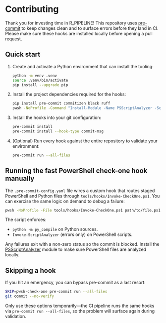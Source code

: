 # Contributing

Thank you for investing time in R_PIPELINE! This repository uses [pre-commit](https://pre-commit.com/) to keep changes clean and to surface errors before they land in CI. Please make sure these hooks are installed locally before opening a pull request.

## Quick start

1. Create and activate a Python environment that can install the tooling:
   ```bash
   python -m venv .venv
   source .venv/bin/activate
   pip install --upgrade pip
   ```
2. Install the project dependencies required for the hooks:
   ```bash
   pip install pre-commit commitizen black ruff
   pwsh -NoProfile -Command "Install-Module -Name PSScriptAnalyzer -Scope CurrentUser -Force"
   ```
3. Install the hooks into your git configuration:
   ```bash
   pre-commit install
   pre-commit install --hook-type commit-msg
   ```
4. (Optional) Run every hook against the entire repository to validate your environment:
   ```bash
   pre-commit run --all-files
   ```

## Running the fast PowerShell check-one hook manually

The `.pre-commit-config.yaml` file wires a custom hook that routes staged PowerShell and Python files through `tools/hooks/Invoke-CheckOne.ps1`. You can exercise the same logic on demand to debug a failure:

```bash
pwsh -NoProfile -File tools/hooks/Invoke-CheckOne.ps1 path/to/file.ps1 path/to/file.py
```

The script enforces:
- `python -m py_compile` on Python sources.
- `Invoke-ScriptAnalyzer` (errors only) on PowerShell scripts.

Any failures exit with a non-zero status so the commit is blocked. Install the [PSScriptAnalyzer](https://github.com/PowerShell/PSScriptAnalyzer) module to make sure PowerShell files are analyzed locally.

## Skipping a hook

If you hit an emergency, you can bypass pre-commit as a last resort:

```bash
SKIP=pwsh-check-one pre-commit run --all-files
git commit --no-verify
```

Only use these options temporarily—the CI pipeline runs the same hooks via `pre-commit run --all-files`, so the problem will surface again during validation.
